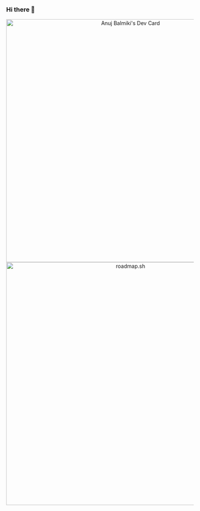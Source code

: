 ### Hi there 👋

<p align="center">
  <a href="https://app.daily.dev/anujbalmiki">
    <img src="https://api.daily.dev/devcards/v2/3l7FThxSPuY7bwnDik7Ku.png?type=wide&r=g5o" width="652" alt="Anuj Balmiki's Dev Card"/>
  </a>
  <a href="https://roadmap.sh">
    <img src="https://roadmap.sh/card/wide/65fa9cf56b7e513efbbb0264?variant=light" width="652" alt="roadmap.sh"/>
  </a>
</p>


<!--
**anujbalmiki/anujbalmiki** is a ✨ _special_ ✨ repository because its `README.md` (this file) appears on your GitHub profile.

Here are some ideas to get you started:

- 🔭 I’m currently working on ...
- 🌱 I’m currently learning ...
- 👯 I’m looking to collaborate on ...
- 🤔 I’m looking for help with ...
- 💬 Ask me about ...
- 📫 How to reach me: ...
- 😄 Pronouns: ...
- ⚡ Fun fact: ...
-->
